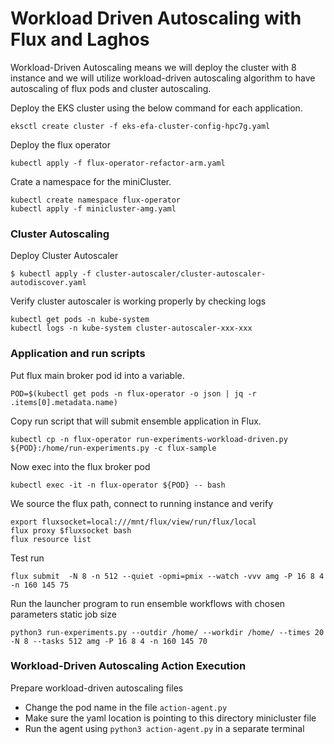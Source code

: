 # Workload Driven Autoscaling with Flux and Laghos
Workload-Driven Autoscaling means we will deploy the cluster with 8 instance and we will utilize workload-driven autoscaling algorithm
to have autoscaling of flux pods and cluster autoscaling.

Deploy the EKS cluster using the below command for each application.
```console
eksctl create cluster -f eks-efa-cluster-config-hpc7g.yaml
```

Deploy the flux operator
```console
kubectl apply -f flux-operator-refactor-arm.yaml
```

Crate a namespace for the miniCluster.
```console
kubectl create namespace flux-operator
kubectl apply -f minicluster-amg.yaml
```

### Cluster Autoscaling
Deploy Cluster Autoscaler
```console
$ kubectl apply -f cluster-autoscaler/cluster-autoscaler-autodiscover.yaml
```

Verify cluster autoscaler is working properly by checking logs
```console
kubectl get pods -n kube-system
kubectl logs -n kube-system cluster-autoscaler-xxx-xxx
```

### Application and run scripts

Put flux main broker pod id into a variable. 
```console
POD=$(kubectl get pods -n flux-operator -o json | jq -r .items[0].metadata.name)
```

Copy run script that will submit ensemble application in Flux.
```console
kubectl cp -n flux-operator run-experiments-workload-driven.py ${POD}:/home/run-experiments.py -c flux-sample
```

Now exec into the flux broker pod
```console
kubectl exec -it -n flux-operator ${POD} -- bash
```

We source the flux path, connect to running instance and verify
```console
export fluxsocket=local:///mnt/flux/view/run/flux/local
flux proxy $fluxsocket bash
flux resource list
```

Test run
```console
flux submit  -N 8 -n 512 --quiet -opmi=pmix --watch -vvv amg -P 16 8 4 -n 160 145 75
```

Run the launcher program to run ensemble workflows with chosen parameters
static job size
```
python3 run-experiments.py --outdir /home/ --workdir /home/ --times 20 -N 8 --tasks 512 amg -P 16 8 4 -n 160 145 70
```

### Workload-Driven Autoscaling Action Execution
Prepare workload-driven autoscaling files
- Change the pod name in the file `action-agent.py`
- Make sure the yaml location is pointing to this directory minicluster file
- Run the agent using `python3 action-agent.py` in a separate terminal